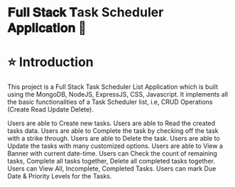 # 𝐅𝐮𝐥𝐥 𝐒𝐭𝐚𝐜𝐤 𝐓ask Scheduler 𝐀𝐩𝐩𝐥𝐢𝐜𝐚𝐭𝐢𝐨𝐧 🚀

# ⭐ Introduction
This project is a Full Stack Task Scheduler List Application which is built using the MongoDB, NodeJS, ExpressJS, CSS, Javascript. It implements all the basic functionalities of a Task Scheduler list, i.e, CRUD Operations (Create Read Update Delete).

Users are able to Create new tasks.
Users are able to Read the created tasks data.
Users are able to Complete the task by checking off the task with a strike through.
Users are able to Delete the task.
Users are able to Update the tasks with many customized options. Users are able to View a Banner with current date-time.
Users can Check the count of remaining tasks, Complete all tasks together, Delete all completed tasks together.
Users can View All, Incomplete, Completed Tasks.
Users can mark Due Date & Priority Levels for the Tasks.
